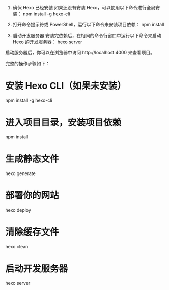 1. 确保 Hexo 已经安装
如果还没有安装 Hexo，可以使用以下命令进行全局安装：
npm install -g hexo-cli

2. 打开命令提示符或 PowerShell，运行以下命令来安装项目依赖：
npm install

3. 启动开发服务器
安装完依赖后，在相同的命令行窗口中运行以下命令来启动 Hexo 的开发服务器：
hexo server

启动服务器后，你可以在浏览器中访问 http://localhost:4000 来查看项目。

完整的操作步骤如下：
# 安装 Hexo CLI（如果未安装）
npm install -g hexo-cli
# 进入项目目录，安装项目依赖
npm install
# 生成静态文件 
hexo generate
# 部署你的网站
hexo deploy
# 清除缓存文件
hexo clean
# 启动开发服务器
hexo server